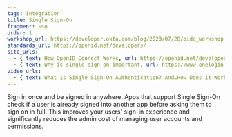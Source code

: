```yaml
---
tags: integration
title: Single Sign-On
fragment: sso
order: 1
workshop_url: https://developer.okta.com/blog/2023/07/28/oidc_workshop
standards_url: https://openid.net/developers/
site_urls:
  - { text: How OpenID Connect Works, url: https://openid.net/developers/how-connect-works/ }
  - { text: Why is single sign-on important, url: https://www.onelogin.com/learn/why-sso-important }
video_urls:
  - { text: What is Single Sign-On Authentication? And…How Does it Work?, url: https://youtube.com/watch?v=Vp6kx4Sd_E0 }
---
```


Sign in once and be signed in anywhere. Apps that support Single Sign-On check if a user is already signed into another app before asking them to sign on in full. This improves your users' sign-in experience and significantly reduces the admin cost of managing user accounts and permissions.
